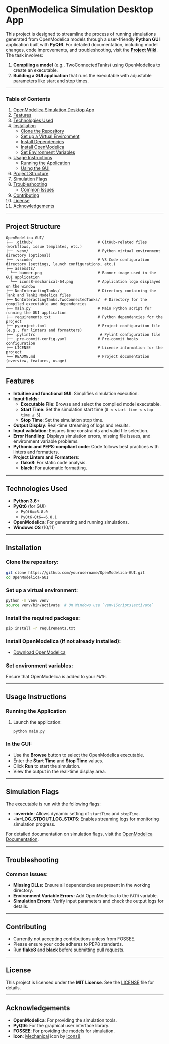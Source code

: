 # **OpenModelica Simulation Desktop App**
This project is designed to streamline the process of running simulations generated from OpenModelica models through a user-friendly **Python GUI** application built with **PyQt6**.
For detailed documentation, including model changes, code improvements, and troubleshooting, visit the [**Project Wiki**](https://github.com/techy4shri/OpenModelica-GUI/wiki).
</br>
The task involves:
1. **Compiling a model** (e.g., TwoConnectedTanks) using OpenModelica to create an executable.
2. **Building a GUI application** that runs the executable with adjustable parameters like start and stop times.

---
### **Table of Contents**
1. [OpenModelica Simulation Desktop App](#openmodelica-simulation-desktop-app)
2. [Features](#features)
3. [Technologies Used](#technologies-used)
4. [Installation](#installation)
   - [Clone the Repository](#clone-the-repository)
   - [Set up a Virtual Environment](#set-up-a-virtual-environment)
   - [Install Dependencies](#install-the-required-packages)
   - [Install OpenModelica](#install-openmodelica-if-not-already-installed)
   - [Set Environment Variables](#set-environment-variables)
5. [Usage Instructions](#usage-instructions)
   - [Running the Application](#running-the-application)
   - [Using the GUI](#in-the-gui)
6. [Project Structure](#project-structure)
7. [Simulation Flags](#simulation-flags)
8. [Troubleshooting](#troubleshooting)
   - [Common Issues](#common-issues)
9. [Contributing](#contributing)
10. [License](#license)
11. [Acknowledgements](#acknowledgements)

---

## **Project Structure**
```
OpenModelica-GUI/
├── .github/                             # GitHub-related files (workflows, issue templates, etc.)
├── .venv/                               # Python virtual environment directory (optional)
├── .vscode/                             # VS Code configuration directory (settings, launch configurations, etc.)
├── assessts/
  └── banner.png                         # Banner image used in the GUI application
  └── icons8-mechanical-64.png           # Application logo displayed on the window
├── NonInteractingTanks/                 # Directory containing the Tank and Tank2 Modelica files
├── NonInteractingTanks.TwoConnectedTanks/  # Directory for the compiled executable and dependencies
├── main.py                              # Main Python script for running the GUI application
├── requirements.txt                     # Python dependencies for the project
├── pyproject.toml                       # Project configuration file (e.g., for linters and formatters)
├── .pylintrc                             # Pylint configuration file
├── .pre-commit-config.yaml              # Pre-commit hooks configuration
├── LICENSE                              # License information for the project
└── README.md                            # Project documentation (overview, features, usage)
```
---

## **Features**

- **Intuitive and functional GUI**: Simplifies simulation execution.
- **Input fields**:
  - **Executable File**: Browse and select the compiled model executable.
  - **Start Time**: Set the simulation start time (`0 ≤ start time < stop time ≤ 5`).
  - **Stop Time**: Set the simulation stop time.
- **Output Display**: Real-time streaming of logs and results.
- **Input validation**: Ensures time constraints and valid file selection.
- **Error Handling**: Displays simulation errors, missing file issues, and environment variable problems.
- **Pythonic and PEP8-compliant code**: Code follows best practices with linters and formatters.
- **Project Linters and Formatters**:
  - **flake8**: For static code analysis.
  - **black**: For automatic formatting.

---

## **Technologies Used**

- **Python 3.6+**
- **PyQt6** (for GUI)
  - `PyQt6==6.8.0`
  - `PyQt6-Qt6==6.8.1`
- **OpenModelica**: For generating and running simulations.
- **Windows OS** (10/11)

---

## **Installation**

   ### **Clone the repository**:
   ```bash
   git clone https://github.com/yourusername/OpenModelica-GUI.git
   cd OpenModelica-GUI
   ```

   ### **Set up a virtual environment**:
   ```bash
   python -m venv venv
   source venv/bin/activate  # On Windows use `venv\Scripts\activate`
   ```

   ### **Install the required packages**:
   ```bash
   pip install -r requirements.txt
   ```

   ### **Install OpenModelica** (if not already installed):
   - [Download OpenModelica](https://openmodelica.org)

   ### **Set environment variables**:
   Ensure that OpenModelica is added to your `PATH`.

---

## **Usage Instructions**

### **Running the Application**

1. Launch the application:
   ```bash
   python main.py
   ```

### **In the GUI**:
   - Use the **Browse** button to select the OpenModelica executable.
   - Enter the **Start Time** and **Stop Time** values.
   - Click **Run** to start the simulation.
   - View the output in the real-time display area.

---

## **Simulation Flags**

The executable is run with the following flags:
- **-override**: Allows dynamic setting of `startTime` and `stopTime`.
- **-lv=LOG_STDOUT,LOG_STATS**: Enables streaming logs for monitoring simulation progress.

For detailed documentation on simulation flags, visit the [OpenModelica Documentation](https://openmodelica.org/doc/OpenModelicaUsersGuide/latest/simulationflags.html).

---

## **Troubleshooting**

### **Common Issues:**
- **Missing DLLs:** Ensure all dependencies are present in the working directory.
- **Environment Variable Errors:** Add OpenModelica to the `PATH` variable.
- **Simulation Errors:** Verify input parameters and check the output logs for details.

---

## **Contributing**

- Currently not accepting contributions unless from FOSSEE.
- Please ensure your code adheres to PEP8 standards. 
- Run **flake8** and **black** before submitting pull requests.

---

## **License**

This project is licensed under the **MIT License**. See the [LICENSE](./LICENSE) file for details.

---

## **Acknowledgements**

- **OpenModelica**: For providing the simulation tools.
- **PyQt6**: For the graphical user interface library.
- **FOSSEE**: For providing the models for simulation.
- **Icon**: <a target="_blank" href="https://icons8.com/icon/43191/services">Mechanical</a> icon by <a target="_blank" href="https://icons8.com">Icons8</a>
